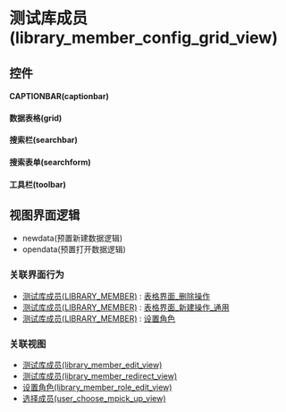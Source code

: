 # 测试库成员(library_member_config_grid_view)  <!-- {docsify-ignore-all} -->



## 控件
#### CAPTIONBAR(captionbar)
#### 数据表格(grid)
#### 搜索栏(searchbar)
#### 搜索表单(searchform)
#### 工具栏(toolbar)

## 视图界面逻辑
  * newdata(预置新建数据逻辑)
  * opendata(预置打开数据逻辑)


### 关联界面行为
  * [测试库成员(LIBRARY_MEMBER)](module/TestMgmt/library_member) : [表格界面_删除操作](module/TestMgmt/library_member#界面行为)
  * [测试库成员(LIBRARY_MEMBER)](module/TestMgmt/library_member) : [表格界面_新建操作_通用](module/TestMgmt/library_member#界面行为)
  * [测试库成员(LIBRARY_MEMBER)](module/TestMgmt/library_member) : [设置角色](module/TestMgmt/library_member#界面行为)

### 关联视图
  * [测试库成员(library_member_edit_view)](app/view/library_member_edit_view)
  * [测试库成员(library_member_redirect_view)](app/view/library_member_redirect_view)
  * [设置角色(library_member_role_edit_view)](app/view/library_member_role_edit_view)
  * [选择成员(user_choose_mpick_up_view)](app/view/user_choose_mpick_up_view)

<script>
 const { createApp } = Vue
  createApp({
    data() {
      return {

      }
    }
  }).use(ElementPlus).mount('#app')
</script>